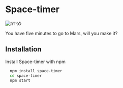 # Space-timer
![‏‏לכידה](https://user-images.githubusercontent.com/76179660/123538494-d7e4b900-d73d-11eb-98d2-4b0e8b215c3f.PNG)

You have five minutes to go to Mars, will you make it?

## Installation

Install Space-timer with npm

```bash
  npm install space-timer
  cd space-timer
  npm start
```
